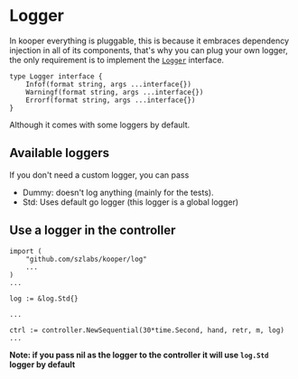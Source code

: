 # Logger

In kooper everything is pluggable, this is because it embraces dependency injection in all of its components, that's why you can plug your own logger, the only requirement is to implement the [`Logger`][logger-interface] interface.

```golang
type Logger interface {
    Infof(format string, args ...interface{})
    Warningf(format string, args ...interface{})
    Errorf(format string, args ...interface{})
}
```

Although it comes with some loggers by default.

## Available loggers

If you don't need a custom logger, you can pass

* Dummy: doesn't log anything (mainly for the tests).
* Std: Uses default go logger (this logger is a global logger)

## Use a logger in the controller

```golang
import (
    "github.com/szlabs/kooper/log"
    ...
)
...

log := &log.Std{}

...

ctrl := controller.NewSequential(30*time.Second, hand, retr, m, log)
...
```

**Note: if you pass nil as the logger to the controller it will use `log.Std` logger by default**


[logger-interface]: https://github.com/szlabs/kooper/blob/master/log/log.go

